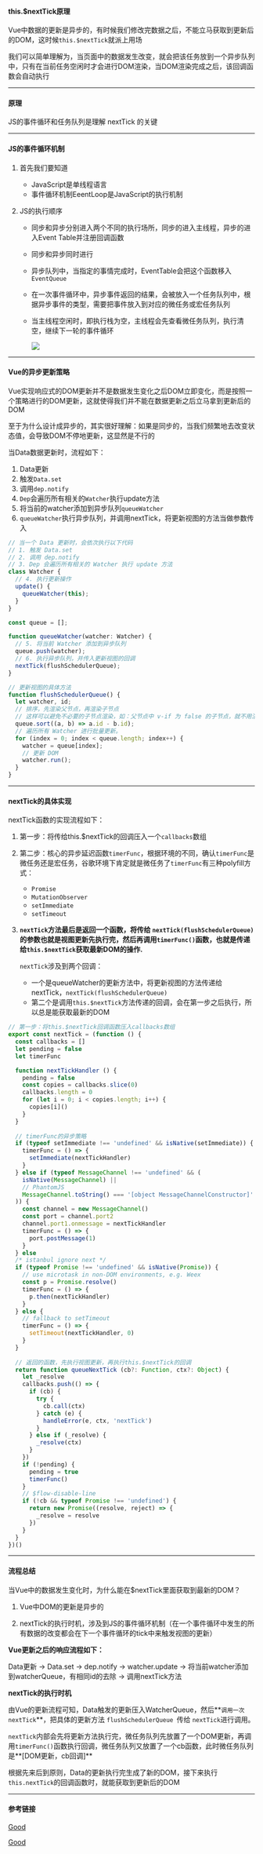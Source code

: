 #### this.$nextTick原理

Vue中数据的更新是异步的，有时候我们修改完数据之后，不能立马获取到更新后的DOM，这时候`this.$nextTick`就派上用场



我们可以简单理解为，当页面中的数据发生改变，就会把该任务放到一个异步队列中，只有在当前任务空闲时才会进行DOM渲染，当DOM渲染完成之后，该回调函数会自动执行

---

#### 原理

JS的事件循环和任务队列是理解 nextTick 的关键

---

#### JS的事件循环机制

1. 首先我们要知道

   + JavaScript是单线程语言
   + 事件循环机制EeentLoop是JavaScript的执行机制

2. JS的执行顺序

   + 同步和异步分别进入两个不同的执行场所，同步的进入主线程，异步的进入Event Table并注册回调函数

   + 同步和异步同时进行

   + 异步队列中，当指定的事情完成时，EventTable会把这个函数移入`EventQueue`

   + 在一次事件循环中，异步事件返回的结果，会被放入一个任务队列中，根据异步事件的类型，需要把事件放入到对应的微任务或宏任务队列

   + 当主线程空闲时，即执行栈为空，主线程会先查看微任务队列，执行清空，继续下一轮的事件循环

     ![](https://raw.githubusercontent.com/superwtt/MyFileRepository/main/image/Vue/js的事件循环机制.png)

---

#### Vue的异步更新策略

Vue实现响应式的DOM更新并不是数据发生变化之后DOM立即变化，而是按照一个策略进行的DOM更新，这就使得我们并不能在数据更新之后立马拿到更新后的DOM

至于为什么设计成异步的，其实很好理解：如果是同步的，当我们频繁地去改变状态值，会导致DOM不停地更新，这显然是不行的



当Data数据更新时，流程如下：

1. Data更新
2. 触发`Data.set`
3. 调用`dep.notify`
4. `Dep`会遍历所有相关的`Watcher`执行update方法
5. 将当前的watcher添加到异步队列`queueWatcher`
6. `queueWatcher`执行异步队列，并调用nextTick，将更新视图的方法当做参数传入

```javascript
// 当一个 Data 更新时，会依次执行以下代码
// 1. 触发 Data.set
// 2. 调用 dep.notify
// 3. Dep 会遍历所有相关的 Watcher 执行 update 方法
class Watcher {
  // 4. 执行更新操作
  update() {
    queueWatcher(this);
  }
}

const queue = [];

function queueWatcher(watcher: Watcher) {
  // 5. 将当前 Watcher 添加到异步队列
  queue.push(watcher);
  // 6. 执行异步队列，并传入更新视图的回调
  nextTick(flushSchedulerQueue);
}

// 更新视图的具体方法
function flushSchedulerQueue() {
  let watcher, id;
  // 排序，先渲染父节点，再渲染子节点
  // 这样可以避免不必要的子节点渲染，如：父节点中 v-if 为 false 的子节点，就不用渲染了
  queue.sort((a, b) => a.id - b.id);
  // 遍历所有 Watcher 进行批量更新。
  for (index = 0; index < queue.length; index++) {
    watcher = queue[index];
    // 更新 DOM
    watcher.run();
  }
}
```

---

#### nextTick的具体实现

nextTick函数的实现流程如下：

1. 第一步：将传给this.$nextTick的回调压入一个`callbacks`数组

2. 第二步：核心的异步延迟函数`timerFunc`，根据环境的不同，确认`timerFunc`是微任务还是宏任务，谷歌环境下肯定就是微任务了`timerFunc`有三种polyfill方式：
   + `Promise` 
   + `MutationObserver` 
   + `setImmediate` 
   + `setTimeout`

3. **`nextTick`方法最后是返回一个函数，将传给 `nextTick(flushSchedulerQueue)`的参数也就是视图更新先执行完，然后再调用`timerFunc()`函数，也就是传递给`this.$nextTick`获取最新DOM的操作.**

   `nextTick`涉及到两个回调：

   + 一个是queueWatcher的更新方法中，将更新视图的方法传递给nextTick，`nextTick(flushSchedulerQueue)`
   + 第二个是调用`this.$nextTick`方法传递的回调，会在第一步之后执行，所以总是能获取最新的DOM

```javascript
// 第一步：将this.$nextTick回调函数压入callbacks数组
export const nextTick = (function () {
  const callbacks = []
  let pending = false
  let timerFunc

  function nextTickHandler () {
    pending = false
    const copies = callbacks.slice(0)
    callbacks.length = 0
    for (let i = 0; i < copies.length; i++) {
      copies[i]()
    }
  }
   
  // timerFunc的异步策略  
  if (typeof setImmediate !== 'undefined' && isNative(setImmediate)) {
    timerFunc = () => {
      setImmediate(nextTickHandler)
    }
  } else if (typeof MessageChannel !== 'undefined' && (
    isNative(MessageChannel) ||
    // PhantomJS
    MessageChannel.toString() === '[object MessageChannelConstructor]'
  )) {
    const channel = new MessageChannel()
    const port = channel.port2
    channel.port1.onmessage = nextTickHandler
    timerFunc = () => {
      port.postMessage(1)
    }
  } else
  /* istanbul ignore next */
  if (typeof Promise !== 'undefined' && isNative(Promise)) {
    // use microtask in non-DOM environments, e.g. Weex
    const p = Promise.resolve()
    timerFunc = () => {
      p.then(nextTickHandler)
    }
  } else {
    // fallback to setTimeout
    timerFunc = () => {
      setTimeout(nextTickHandler, 0)
    }
  }
  
  // 返回的函数，先执行视图更新，再执行this.$nextTick的回调
  return function queueNextTick (cb?: Function, ctx?: Object) {
    let _resolve
    callbacks.push(() => {
      if (cb) {
        try {
          cb.call(ctx)
        } catch (e) {
          handleError(e, ctx, 'nextTick')
        }
      } else if (_resolve) {
        _resolve(ctx)
      }
    })
    if (!pending) {
      pending = true
      timerFunc()
    }
    // $flow-disable-line
    if (!cb && typeof Promise !== 'undefined') {
      return new Promise((resolve, reject) => {
        _resolve = resolve
      })
    }
  }
})()
```

---

#### 流程总结

当Vue中的数据发生变化时，为什么能在$nextTick里面获取到最新的DOM？

1. Vue中DOM的更新是异步的

2. nextTick的执行时机，涉及到JS的事件循环机制（在一个事件循环中发生的所有数据的改变都会在下一个事件循环的tick中来触发视图的更新）

   

**Vue更新之后的响应流程如下：**

Data更新 -> Data.set -> dep.notify -> watcher.update -> 将当前watcher添加到watcherQueue，有相同id的去除 -> 调用nextTick方法

**nextTick的执行时机**

由Vue的更新流程可知，Data触发的更新压入WatcherQueue，然后**`调用一次nextTick`**，把具体的更新方法 `flushSchedulerQueue `传给 `nextTick`进行调用。

`nextTick`内部会先将更新方法执行完，微任务队列先放置了一个DOM更新，再调用`timerFunc()`函数执行回调，微任务队列又放置了一个cb函数，此时微任务队列是**[DOM更新，cb回调]**

根据先来后到原则，Data的更新执行完生成了新的DOM，接下来执行`this.nextTick`的回调函数时，就能获取到更新后的DOM

---

#### 参考链接

[Good](https://segmentfault.com/a/1190000023649590)

[Good](https://segmentfault.com/a/1190000018328525)